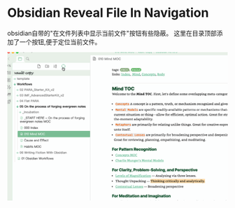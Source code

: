 # Obsidian Reveal File In Navigation


obsidian自带的"在文件列表中显示当前文件"按钮有些隐蔽。 这里在目录顶部添加了一个按钮,便于定位当前文件。

![](./doc/demo.gif)









